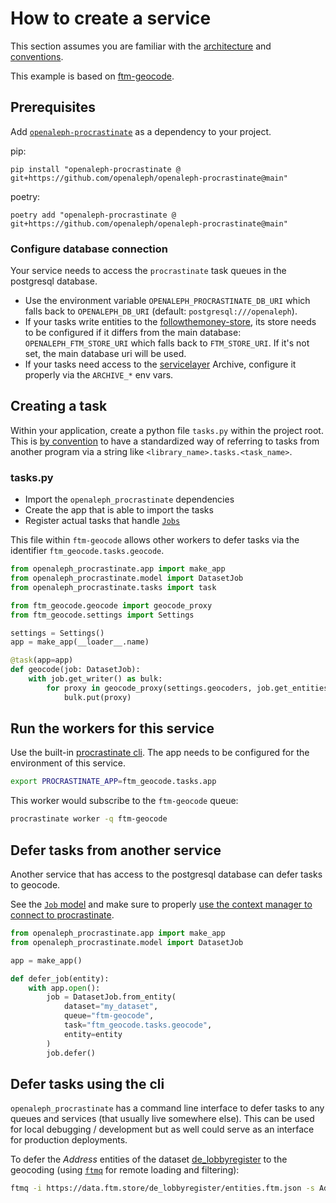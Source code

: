 # How to create a service

This section assumes you are familiar with the [architecture](./architecture.md) and [conventions](./conventions.md).

This example is based on [ftm-geocode](https://docs.investigraph.dev/lib/ftm-geocode).

## Prerequisites

Add [`openaleph-procrastinate`](https://github.com/openaleph/openaleph-procrastinate) as a dependency to your project.

pip:

    pip install "openaleph-procrastinate @ git+https://github.com/openaleph/openaleph-procrastinate@main"

poetry:

    poetry add "openaleph-procrastinate @ git+https://github.com/openaleph/openaleph-procrastinate@main"


### Configure database connection

Your service needs to access the `procrastinate` task queues in the postgresql database.

- Use the environment variable `OPENALEPH_PROCRASTINATE_DB_URI` which falls back to `OPENALEPH_DB_URI` (default: `postgresql:///openaleph`).
- If your tasks write entities to the [followthemoney-store](https://github.com/alephdata/followthemoney-store), its store needs to be configured if it differs from the main database: `OPENALEPH_FTM_STORE_URI` which falls back to `FTM_STORE_URI`. If it's not set, the main database uri will be used.
- If your tasks need access to the [servicelayer](https://github.com/dataresearchcenter/servicelayer) Archive, configure it properly via the `ARCHIVE_*` env vars.

## Creating a task

Within your application, create a python file `tasks.py` within the project root. This is [by convention](./conventions.md) to have a standardized way of referring to tasks from another program via a string like `<library_name>.tasks.<task_name>`.

### tasks.py

- Import the `openaleph_procrastinate` dependencies
- Create the app that is able to import the tasks
- Register actual tasks that handle [`Jobs`](./job.md)

This file within `ftm-geocode` allows other workers to defer tasks via the identifier `ftm_geocode.tasks.geocode`.

```python
from openaleph_procrastinate.app import make_app
from openaleph_procrastinate.model import DatasetJob
from openaleph_procrastinate.tasks import task

from ftm_geocode.geocode import geocode_proxy
from ftm_geocode.settings import Settings

settings = Settings()
app = make_app(__loader__.name)

@task(app=app)
def geocode(job: DatasetJob):
    with job.get_writer() as bulk:
        for proxy in geocode_proxy(settings.geocoders, job.get_entities()):
            bulk.put(proxy)
```

## Run the workers for this service

Use the built-in [procrastinate cli](https://procrastinate.readthedocs.io/en/stable/howto/basics/command_line.html). The app needs to be configured for the environment of this service.

```bash
export PROCRASTINATE_APP=ftm_geocode.tasks.app
```

This worker would subscribe to the `ftm-geocode` queue:

```bash
procrastinate worker -q ftm-geocode
```

## Defer tasks from another service

Another service that has access to the postgresql database can defer tasks to geocode.

See the [`Job` model](./job.md) and make sure to properly [use the context manager to connect to procrastinate](https://procrastinate.readthedocs.io/en/stable/howto/basics/open_connection.html).

```python
from openaleph_procrastinate.app import make_app
from openaleph_procrastinate.model import DatasetJob

app = make_app()

def defer_job(entity):
    with app.open():
        job = DatasetJob.from_entity(
            dataset="my_dataset",
            queue="ftm-geocode",
            task="ftm_geocode.tasks.geocode",
            entity=entity
        )
        job.defer()
```

## Defer tasks using the cli

`openaleph_procrastinate` has a command line interface to defer tasks to any queues and services (that usually live somewhere else). This can be used for local debugging / development but as well could serve as an interface for production deployments.

To defer the _Address_ entities of the dataset [de_lobbyregister](https://dataresearchcenter.org/library/de_lobbyregister/) to the geocoding (using [`ftmq`](https://docs.investigraph.dev/lib/ftmq/) for remote loading and filtering):

```bash
ftmq -i https://data.ftm.store/de_lobbyregister/entities.ftm.json -s Address | opal-procrastinate defer-entities -q ftm-geocode -t ftm_geocode.tasks.geocode -d de_lobbyregister
```
